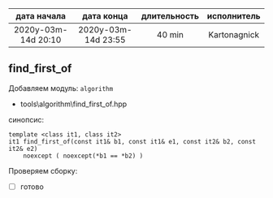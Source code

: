 
|     дата начала     |     дата конца      | длительность | исполнитель  |
|:-------------------:|:-------------------:|:------------:|:------------:|
| 2020y-03m-14d 20:10 | 2020y-03m-14d 23:55 | 40 min       | Kartonagnick |

find_first_of
----

Добавляем модуль: `algorithm`
 - tools\algorithm\find_first_of.hpp

синопсис:
```
template <class it1, class it2>
it1 find_first_of(const it1& b1, const it1& e1, const it2& b2, const it2& e2)
    noexcept ( noexcept(*b1 == *b2) )
```

Проверяем сборку:
 - [ ] готово

